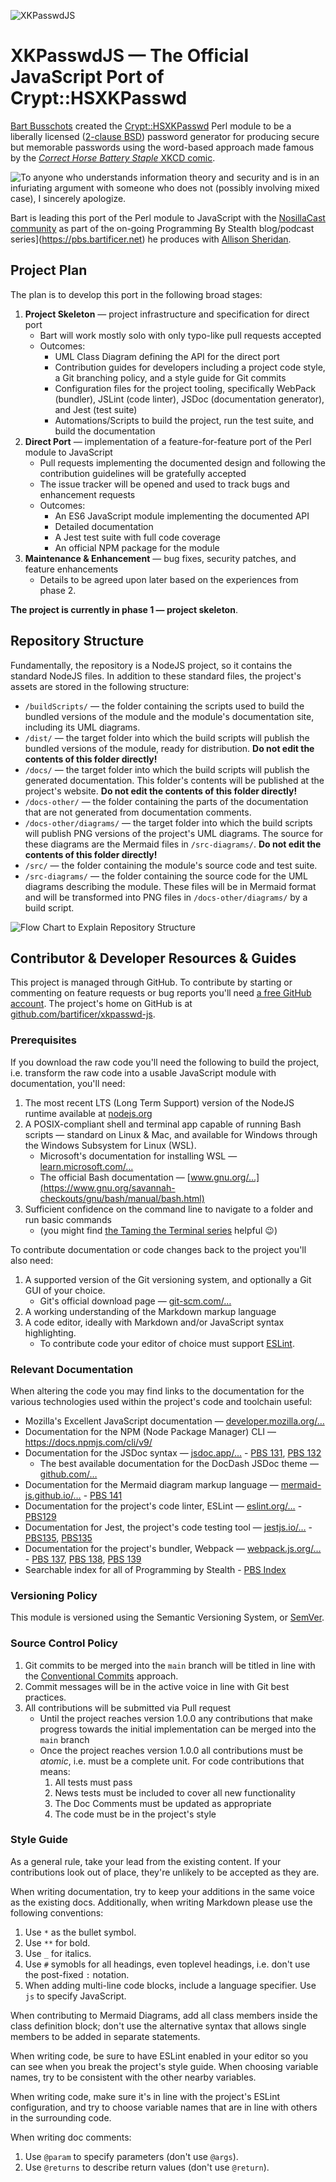 ![XKPasswdJS](https://github.com/bartificer/xkpasswd-js/actions/xspasswd.yml/badge.svg)

# XKPasswdJS — The Official JavaScript Port of Crypt::HSXKPasswd

[Bart Busschots](https://www.bartb.ie/) created the [Crypt::HSXKPasswd](https://metacpan.org/pod/Crypt::HSXKPasswd) Perl module to be a liberally licensed ([2-clause BSD](https://opensource.org/licenses/BSD-2-Clause)) password generator for producing secure but memorable passwords using the word-based approach made famous by the [*Correct Horse Battery Staple* XKCD comic](https://xkcd.com/936/).

![To anyone who understands information theory and security and is in an infuriating argument with someone who does not (possibly involving mixed case), I sincerely apologize.](https://imgs.xkcd.com/comics/password_strength.png)

Bart is leading this port of the Perl module to JavaScript with the [NosillaCast community](https://podfeet.com/slack) as part of the on-going Programming By Stealth blog/podcast series](https://pbs.bartificer.net) he produces with [Allison Sheridan](https://www.podfeet.com/blog/about/).

## Project Plan

The plan is to develop this port in the following broad stages:

1. **Project Skeleton** — project infrastructure and specification for direct port
   * Bart will work mostly solo with only typo-like pull requests accepted
   * Outcomes:
     * UML Class Diagram defining the API for the direct port
     * Contribution guides for developers including a project code style, a Git branching policy, and a style guide for Git commits
     * Configuration files for the project tooling, specifically WebPack (bundler), JSLint (code linter), JSDoc (documentation generator), and Jest (test suite)
     * Automations/Scripts to build the project, run the test suite, and build the documentation
2. **Direct Port** — implementation of a feature-for-feature port of the Perl module to JavaScript
   * Pull requests implementing the documented design and following the contribution guidelines will be gratefully accepted
   * The issue tracker will be opened and used to track bugs and enhancement requests
   * Outcomes:
     * An ES6 JavaScript module implementing the documented API
     * Detailed documentation
     * A Jest test suite with full code coverage
     * An official NPM package for the module
3. **Maintenance & Enhancement** — bug fixes, security patches, and feature enhancements
   * Details to be agreed upon later based on the experiences from phase 2.

**The project is currently in phase 1 — project skeleton**.

## Repository Structure

Fundamentally, the repository is a NodeJS project, so it contains the standard NodeJS files. In addition to these standard files, the project's assets are stored in the following structure:

* `/buildScripts/` — the folder containing the scripts used to build the bundled versions of the module and the module's documentation site, including its UML diagrams.
* `/dist/` — the target folder into which the build scripts will publish the bundled versions of the module, ready for distribution. **Do not edit the contents of this folder directly!**
* `/docs/` — the target folder into which the build scripts will publish the generated documentation. This folder's contents will be published at the project's website. **Do not edit the contents of this folder directly!**
* `/docs-other/` — the folder containing the parts of the documentation that are not generated from documentation comments.
* `/docs-other/diagrams/` — the target folder into which the build scripts will publish PNG versions of the project's UML diagrams. The source for these diagrams are the Mermaid files in `/src-diagrams/`. **Do not edit the contents of this folder directly!**
* `/src/` — the folder containing the module's source code and test suite.
* `/src-diagrams/` — the folder containing the source code for the UML diagrams describing the module. These files will be in Mermaid format and will be transformed into PNG files in `/docs-other/diagrams/` by a build script.

![Flow Chart to Explain Repository Structure](docs-other/diagrams/XKPasswdJS-docs-diagram.png)

## Contributor & Developer Resources & Guides

This project is managed through GitHub. To contribute by starting or commenting on feature requests or bug reports you'll need [a free GitHub account](https://github.com/signup). The project's home on GitHub is at [github.com/bartificer/xkpasswd-js](https://github.com/bartificer/xkpasswd-js/).

### Prerequisites

If you download the raw code you'll need the following to build the project, i.e. transform the raw code into a usable JavaScript module with documentation, you'll need:

1. The most recent LTS (Long Term Support) version of the NodeJS runtime available at [nodejs.org](https://nodejs.org/)
2. A POSIX-compliant shell and terminal app capable of running Bash scripts — standard on Linux & Mac, and available for Windows through the Windows Subsystem for Linux (WSL).
   * Microsoft's documentation for installing WSL — [learn.microsoft.com/…](https://learn.microsoft.com/en-us/windows/wsl/install)
   * The official Bash documentation — [www.gnu.org/…](https://www.gnu.org/savannah-checkouts/gnu/bash/manual/bash.html)
3. Sufficient confidence on the command line to navigate to a folder and run basic commands
   * (you might find [the Taming the Terminal series](https://ttt.bartificer.net/book.html) helpful 😉)

To contribute documentation or code changes back to the project you'll also need:

1. A supported version of the Git versioning system, and optionally a Git GUI of your choice.
   * Git's official download page — [git-scm.com/…](https://git-scm.com/downloads)
2. A working understanding of the Markdown markup language
3. A code editor, ideally with Markdown and/or JavaScript syntax highlighting.
   * To contribute code your editor of choice must support [ESLint](https://eslint.org/).

### Relevant Documentation

When altering the code you may find links to the documentation for the various technologies used within the project's code and toolchain useful:

* Mozilla's Excellent JavaScript documentation — [developer.mozilla.org/…](https://developer.mozilla.org/en-US/docs/Web/JavaScript)
* Documentation for the NPM (Node Package Manager) CLI — https://docs.npmjs.com/cli/v9/
* Documentation for the JSDoc syntax — [jsdoc.app/…](https://jsdoc.app/) - [PBS 131](https://pbs.bartificer.net/pbs131), [PBS 132](https://pbs.bartificer.net/pbs132)
  * The best available documentation for the DocDash JSDoc theme — [github.com/…](https://github.com/clenemt/docdash)
* Documentation for the Mermaid diagram markup language — [mermaid-js.github.io/…](https://mermaid-js.github.io/mermaid/#/) - [PBS 141](https://pbs.bartificer.net/pbs141)
* Documentation for the project's code linter, ESLint — [eslint.org/…](https://eslint.org/docs/latest/) - [PBS129](https://pbs.bartificer.net/pbs129)
* Documentation for Jest, the project's code testing tool — [jestjs.io/…](https://jestjs.io/docs/getting-started) - [PBS135](https://pbs.bartificer.net/pbs136), [PBS135](https://pbs.bartificer.net/pbs136)
* Documentation for the project's bundler, Webpack — [webpack.js.org/…](https://webpack.js.org/concepts/) - [PBS 137](https://pbs.bartificer.net/pbs137), [PBS 138](https://pbs.bartificer.net/pbs138), [PBS 139](https://pbs.bartificer.net/pbs139)
* Searchable index for all of Programming by Stealth - [PBS Index](https://www.podfeet.com/blog/pbs-index/)

### Versioning Policy

This module is versioned using the Semantic Versioning System, or [SemVer](https://semver.org/).

### Source Control Policy

1. Git commits to be merged into the `main` branch will be titled in line with the [Conventional Commits](https://www.conventionalcommits.org/) approach.
2. Commit messages will be in the active voice in line with Git best practices.
3. All contributions will be submitted via Pull request
   * Until the project reaches version 1.0.0 any contributions that make progress towards the initial implementation can be merged into the `main` branch
   * Once the project reaches version 1.0.0 all contributions must be *atomic*, i.e. must be a complete unit. For code contributions that means:
     1. All tests must pass
     2. News tests must be included to cover all new functionality
     3. The Doc Comments must be updated as appropriate
     4. The code must be in the project's style

### Style Guide

As a general rule, take your lead from the existing content. If your contributions look out of place, they're unlikely to be accepted as they are.

When writing documentation, try to keep your additions in the same voice as the existing docs. Additionally, when writing Markdown please use the following conventions:

1. Use `*` as the bullet symbol.
2. Use `**` for bold.
3. Use `_` for italics.
4. Use `#` symobls for all headings, even toplevel headings, i.e. don't use the post-fixed `:` notation.
5. When adding multi-line code blocks, include a language specifier. Use `js` to specify JavaScript.

When contributing to Mermaid Diagrams, add all class members inside the class definition block; don't use the alternative syntax that allows single members to be added in separate statements.

When writing code, be sure to have ESLint enabled in your editor so you can see when you break the project's style guide. When choosing variable names, try to be consistent with the other nearby variables.

When writing code, make sure it's in line with the project's ESLint configuration, and try to choose variable names that are in line with others in the surrounding code.

When writing doc comments:

1. Use `@param` to specify parameters (don't use `@args`).
2. Use `@returns` to describe return values (don't use `@return`).
